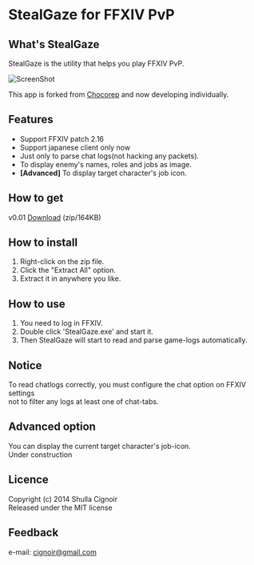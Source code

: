 StealGaze for FFXIV PvP
=========================
## What's StealGaze
StealGaze is the utility that helps you play FFXIV PvP.

![ScreenShot](https://dl.dropboxusercontent.com/u/40069781/StealGaze/ss1.png)

This app is forked from [Chocorep](https://github.com/chocopon/FinalFantasyXIV_ARR_Tools) and now developing individually.

## Features
* Support FFXIV patch 2.16
* Support japanese client only now
* Just only to parse chat logs(not hacking any packets).
* To display enemy's names, roles and jobs as image.
* __[Advanced]__ To display target character's job icon.

## How to get
v0.01 [Download](https://dl.dropboxusercontent.com/u/40069781/StealGaze/StealGaze0.01.zip) (zip/164KB)

## How to install
1. Right-click on the zip file.
2. Click the "Extract All" option.
3. Extract it in anywhere you like.

## How to use
1. You need to log in FFXIV.
2. Double click 'StealGaze.exe' and start it.
3. Then StealGaze will start to read and parse game-logs automatically.

## Notice
To read chatlogs correctly, you must configure the chat option on FFXIV settings  
not to filter any logs at least one of chat-tabs.


## Advanced option
You can display the current target character's job-icon.  
Under construction


## Licence
Copyright (c) 2014 Shulla Cignoir  
Released under the MIT license


## Feedback
e-mail: cignoir@gmail.com
